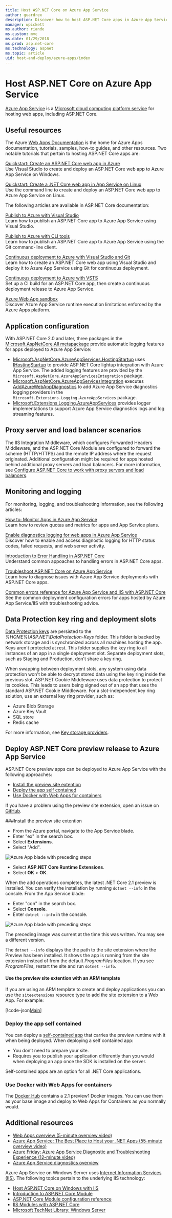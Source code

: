 ```yaml
---
title: Host ASP.NET Core on Azure App Service
author: guardrex
description: Discover how to host ASP.NET Core apps in Azure App Service with links to helpful resources.
manager: wpickett
ms.author: riande
ms.custom: mvc
ms.date: 01/29/2018
ms.prod: asp.net-core
ms.technology: aspnet
ms.topic: article
uid: host-and-deploy/azure-apps/index
---
```

# Host ASP.NET Core on Azure App Service

[Azure App Service](https://azure.microsoft.com/services/app-service/) is a [Microsoft cloud computing platform service](https://azure.microsoft.com/) for hosting web apps, including ASP.NET Core.

## Useful resources

The Azure [Web Apps Documentation](/azure/app-service/) is the home for Azure Apps documentation, tutorials, samples, how-to guides, and other resources. Two notable tutorials that pertain to hosting ASP.NET Core apps are:

[Quickstart: Create an ASP.NET Core web app in Azure](/azure/app-service/app-service-web-get-started-dotnet)  
Use Visual Studio to create and deploy an ASP.NET Core web app to Azure App Service on Windows.

[Quickstart: Create a .NET Core web app in App Service on Linux](/azure/app-service/containers/quickstart-dotnetcore)  
Use the command line to create and deploy an ASP.NET Core web app to Azure App Service on Linux.

The following articles are available in ASP.NET Core documentation:

[Publish to Azure with Visual Studio](xref:tutorials/publish-to-azure-webapp-using-vs)  
Learn how to publish an ASP.NET Core app to Azure App Service using Visual Studio.

[Publish to Azure with CLI tools](xref:tutorials/publish-to-azure-webapp-using-cli)  
Learn how to publish an ASP.NET Core app to Azure App Service using the Git command-line client.

[Continuous deployment to Azure with Visual Studio and Git](xref:host-and-deploy/azure-apps/azure-continuous-deployment)  
Learn how to create an ASP.NET Core web app using Visual Studio and deploy it to Azure App Service using Git for continuous deployment.

[Continuous deployment to Azure with VSTS](https://www.visualstudio.com/docs/build/aspnet/core/quick-to-azure)  
Set up a CI build for an ASP.NET Core app, then create a continuous deployment release to Azure App Service.

[Azure Web App sandbox](https://github.com/projectkudu/kudu/wiki/Azure-Web-App-sandbox)  
Discover Azure App Service runtime execution limitations enforced by the Azure Apps platform.

## Application configuration

With ASP.NET Core 2.0 and later, three packages in the [Microsoft.AspNetCore.All metapackage](xref:fundamentals/metapackage) provide automatic logging features for apps deployed to Azure App Service:

* [Microsoft.AspNetCore.AzureAppServices.HostingStartup](https://www.nuget.org/packages/Microsoft.AspNetCore.AzureAppServices.HostingStartup/) uses [IHostingStartup](xref:host-and-deploy/platform-specific-configuration) to provide ASP.NET Core lightup integration with Azure App Service. The added logging features are provided by the `Microsoft.AspNetCore.AzureAppServicesIntegration` package.
* [Microsoft.AspNetCore.AzureAppServicesIntegration](https://www.nuget.org/packages/Microsoft.AspNetCore.AzureAppServicesIntegration/) executes [AddAzureWebAppDiagnostics](/dotnet/api/microsoft.extensions.logging.azureappservicesloggerfactoryextensions.addazurewebappdiagnostics) to add Azure App Service diagnostics logging providers in the `Microsoft.Extensions.Logging.AzureAppServices` package.
* [Microsoft.Extensions.Logging.AzureAppServices](https://www.nuget.org/packages/Microsoft.Extensions.Logging.AzureAppServices/) provides logger implementations to support Azure App Service diagnostics logs and log streaming features.

## Proxy server and load balancer scenarios

The IIS Integration Middleware, which configures Forwarded Headers Middleware, and the ASP.NET Core Module are configured to forward the scheme (HTTP/HTTPS) and the remote IP address where the request originated. Additional configuration might be required for apps hosted behind additional proxy servers and load balancers. For more information, see [Configure ASP.NET Core to work with proxy servers and load balancers](xref:host-and-deploy/proxy-load-balancer).

## Monitoring and logging

For monitoring, logging, and troubleshooting information, see the following articles:

[How to: Monitor Apps in Azure App Service](/azure/app-service/web-sites-monitor)  
Learn how to review quotas and metrics for apps and App Service plans.

[Enable diagnostics logging for web apps in Azure App Service](/azure/app-service/web-sites-enable-diagnostic-log)  
Discover how to enable and access diagnostic logging for HTTP status codes, failed requests, and web server activity.

[Introduction to Error Handling in ASP.NET Core](xref:fundamentals/error-handling)  
Understand common appoaches to handling errors in ASP.NET Core apps.

[Troubleshoot ASP.NET Core on Azure App Service](xref:host-and-deploy/azure-apps/troubleshoot)  
Learn how to diagnose issues with Azure App Service deployments with ASP.NET Core apps.

[Common errors reference for Azure App Service and IIS with ASP.NET Core](xref:host-and-deploy/azure-iis-errors-reference)  
See the common deployment configuration errors for apps hosted by Azure App Service/IIS with troubleshooting advice.

## Data Protection key ring and deployment slots

[Data Protection keys](xref:security/data-protection/implementation/key-management#data-protection-implementation-key-management) are persisted to the *%HOME%\ASP.NET\DataProtection-Keys* folder. This folder is backed by network storage and is synchronized across all machines hosting the app. Keys aren't protected at rest. This folder supplies the key ring to all instances of an app in a single deployment slot. Separate deployment slots, such as Staging and Production, don't share a key ring.

When swapping between deployment slots, any system using data protection won't be able to decrypt stored data using the key ring inside the previous slot. ASP.NET Cookie Middleware uses data protection to protect its cookies. This leads to users being signed out of an app that uses the standard ASP.NET Cookie Middleware. For a slot-independent key ring solution, use an external key ring provider, such as:

* Azure Blob Storage
* Azure Key Vault
* SQL store
* Redis cache

For more information, see [Key storage providers](xref:security/data-protection/implementation/key-storage-providers).

## Deploy ASP.NET Core preview release to Azure App Service

ASP.NET Core preview apps can be deployed to Azure App Service with the following approaches:

* [Install the preview site extention](#site-x)
* [Deploy the app self contained](#self)
* [Use Docker with Web Apps for containers](#docker)

If you have a problem using the preview site extension, open an issue on [GitHub](https://github.com/aspnet/azureintegration/issues/new).

<a name="site-x"></a>
###Install the preview site extention

* From the Azure portal, navigate to the App Service blade.
* Enter "ex" in the search box.
* Select **Extensions**.
* Select "Add".

![Azure App blade with preceding steps](index/_static/x1.png)

* Select **ASP.NET Core Runtime Extensions**.
* Select **OK** > **OK**.

When the add operations completes, the latest .NET Core 2.1 preview is installed. You can verify the installation by running `dotnet --info` in the console. From the App Service blade:

* Enter "con" in the search box.
* Select **Console**.
* Enter `dotnet --info` in the console.

![Azure App blade with preceding steps](index/_static/cons.png)

The preceding image was current at the time this was written. You may see a different version.

The `dotnet --info` displays the the path to the site extension where the Preview has been installed. It shows the app is running from the site extension instead of from the default *ProgramFiles* location. If you see *ProgramFiles*, restart the site and run `dotnet --info`.

#### Use the preview site extention with an ARM template

If you are using an ARM template to create and deploy applications you can use the `siteextensions` resource type to add the site extension to a Web App. For example:

[!code-json[Main](index/sample/arm.json?highlight=2)]

<a name="self"></a>
### Deploy the app self contained

You can deploy a [self-contained app](/dotnet/core/deploying/#self-contained-deployments-scd) that carries the preview runtime with it when being deployed. When deploying a self contained app:

* You don’t need to prepare your site.
* Requires you to publish your application differently than you would when deploying an app once the SDK is installed on the server.

Self-contained apps are an option for all .NET Core applications.

<a name="docker"></a>
### Use Docker with Web Apps for containers

The [Docker Hub](https://hub.docker.com/r/microsoft/aspnetcore/) contains a 2.1 preview1 Docker images. You can use them as your base image and deploy to Web Apps for Containers as you normally would.

## Additional resources

* [Web Apps overview (5-minute overview video)](/azure/app-service/app-service-web-overview)
* [Azure App Service: The Best Place to Host your .NET Apps (55-minute overview video)](https://channel9.msdn.com/events/dotnetConf/2017/T222)
* [Azure Friday: Azure App Service Diagnostic and Troubleshooting Experience (12-minute video)](https://channel9.msdn.com/Shows/Azure-Friday/Azure-App-Service-Diagnostic-and-Troubleshooting-Experience)
* [Azure App Service diagnostics overview](/azure/app-service/app-service-diagnostics)

Azure App Service on Windows Server uses [Internet Information Services (IIS)](https://www.iis.net/). The following topics pertain to the underlying IIS technology:

* [Host ASP.NET Core on Windows with IIS](xref:host-and-deploy/iis/index)
* [Introduction to ASP.NET Core Module](xref:fundamentals/servers/aspnet-core-module)
* [ASP.NET Core Module configuration reference](xref:host-and-deploy/aspnet-core-module)
* [IIS Modules with ASP.NET Core](xref:host-and-deploy/iis/modules)
* [Microsoft TechNet Library: Windows Server](/windows-server/windows-server-versions)
